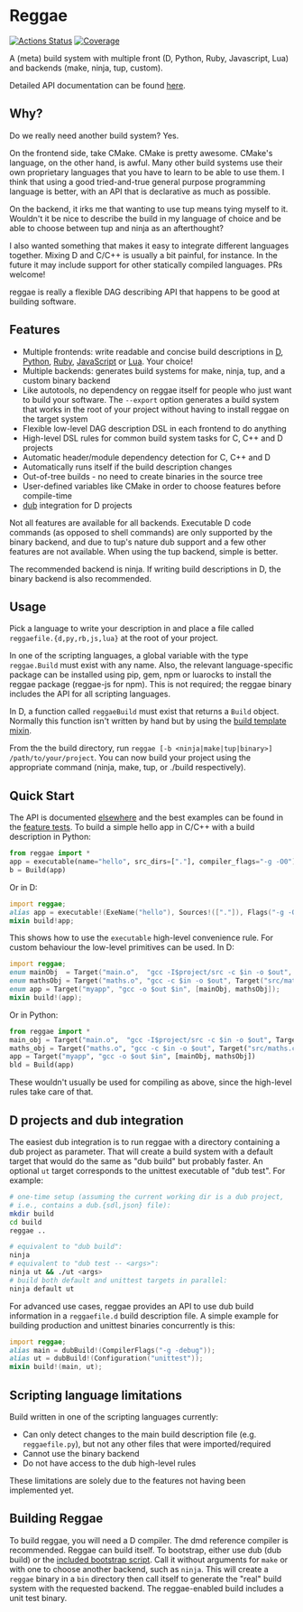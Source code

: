 Reggae
=======
[![Actions Status](https://github.com/atilaneves/reggae/workflows/CI/badge.svg)](https://github.com/atilaneves/reggae/actions)
[![Coverage](https://codecov.io/gh/atilaneves/reggae/branch/master/graph/badge.svg)](https://codecov.io/gh/atilaneves/reggae)

A (meta) build system with multiple front (D, Python, Ruby,
Javascript, Lua) and backends (make, ninja, tup, custom).

Detailed API documentation can be found [here](doc/README.md).

Why?
----

Do we really need another build system? Yes.

On the frontend side, take CMake. CMake is pretty awesome. CMake's
language, on the other hand, is awful.  Many other build systems use
their own proprietary languages that you have to learn to be able to
use them. I think that using a good tried-and-true general purpose
programming language is better, with an API that is declarative as
much as possible.

On the backend, it irks me that wanting to use tup means tying myself
to it. Wouldn't it be nice to describe the build in my language of
choice and be able to choose between tup and ninja as an afterthought?

I also wanted something that makes it easy to integrate different
languages together.  Mixing D and C/C++ is usually a bit painful, for
instance. In the future it may include support for other statically
compiled languages. PRs welcome!

reggae is really a flexible DAG describing API that happens to be good
at building software.

Features
--------
* Multiple frontends: write readable and concise build descriptions in
[D](http://dlang.org/),
[Python](https://github.com/atilaneves/reggae-python),
[Ruby](https://github.com/atilaneves/reggae-ruby),
[JavaScript](https://github.com/atilaneves/reggae-js)
or [Lua](https://github.com/atilaneves/reggae-lua). Your choice!
* Multiple backends: generates build systems for make, ninja, tup, and a custom binary backend
* Like autotools, no dependency on reggae itself for people who just want to build your software.
The `--export` option generates a build system that works in the root of your project without
having to install reggae on the target system
* Flexible low-level DAG description DSL in each frontend to do anything
* High-level DSL rules for common build system tasks for C, C++ and D projects
* Automatic header/module dependency detection for C, C++ and D
* Automatically runs itself if the build description changes
* Out-of-tree builds - no need to create binaries in the source tree
* User-defined variables like CMake in order to choose features before compile-time
* [dub](http://code.dlang.org/about) integration for D projects

Not all features are available for all backends. Executable D code
commands (as opposed to shell commands) are only supported by the
binary backend, and due to tup's nature dub support and a few other
features are not available. When using the tup backend, simple is
better.

The recommended backend is ninja. If writing build descriptions in D,
the binary backend is also recommended.

Usage
-----

Pick a language to write your description in and place a file called
`reggaefile.{d,py,rb,js,lua}` at the root of your project.

In one of the scripting languages, a global variable with the type
`reggae.Build` must exist with any name. Also, the relevant
language-specific package can be installed using pip, gem, npm or
luarocks to install the reggae package (reggae-js for npm). This is
not required; the reggae binary includes the API for all scripting
languages.

In D, a function called `reggaeBuild` must exist that returns a
`Build` object. Normally this function isn't written by hand but by
using the [build template mixin](payload/reggae/build.d).

From the the build directory, run `reggae [-b <ninja|make|tup|binary>]
/path/to/your/project`. You can now build your project using the
appropriate command (ninja, make, tup, or ./build respectively).

Quick Start
---------------------------------

The API is documented [elsewhere](doc/README.md) and the best examples
can be found in the [feature tests](features). To build a simple hello
app in C/C++ with a build description in Python:

```python
from reggae import *
app = executable(name="hello", src_dirs=["."], compiler_flags="-g -O0")
b = Build(app)
```

Or in D:

```d
import reggae;
alias app = executable!(ExeName("hello"), Sources!(["."]), Flags("-g -O"));
mixin build!app;
```

This shows how to use the `executable` high-level convenience rule. For custom behaviour
the low-level primitives can be used. In D:

```d
import reggae;
enum mainObj  = Target("main.o",  "gcc -I$project/src -c $in -o $out", Target("src/main.c"));
enum mathsObj = Target("maths.o", "gcc -c $in -o $out", Target("src/maths.c"));
enum app = Target("myapp", "gcc -o $out $in", [mainObj, mathsObj]);
mixin build!(app);
```

Or in Python:

```python
from reggae import *
main_obj = Target("main.o",  "gcc -I$project/src -c $in -o $out", Target("src/main.c"))
maths_obj = Target("maths.o", "gcc -c $in -o $out", Target("src/maths.c"))
app = Target("myapp", "gcc -o $out $in", [mainObj, mathsObj])
bld = Build(app)
```

These wouldn't usually be used for compiling as above, since the high-level rules take care of that.

D projects and dub integration
---------------

The easiest dub integration is to run reggae with a directory
containing a dub project as parameter. That will create a build system
with a default target that would do the same as "dub build" but probably
faster. An optional `ut` target corresponds to the unittest executable of
"dub test". For example:

```bash
# one-time setup (assuming the current working dir is a dub project,
# i.e., contains a dub.{sdl,json} file):
mkdir build
cd build
reggae ..

# equivalent to "dub build":
ninja
# equivalent to "dub test -- <args>":
ninja ut && ./ut <args>
# build both default and unittest targets in parallel:
ninja default ut
```

For advanced use cases, reggae provides an API to use dub build information
in a `reggaefile.d` build description file. A simple example for building
production and unittest binaries concurrently is this:

```d
import reggae;
alias main = dubBuild!(CompilerFlags("-g -debug"));
alias ut = dubBuild!(Configuration("unittest"));
mixin build!(main, ut);
```

Scripting language limitations
------------------------------
Build written in one of the scripting languages currently:

* Can only detect changes to the main build description file (e.g. `reggaefile.py`),
but not any other files that were imported/required
* Cannot use the binary backend
* Do not have access to the dub high-level rules

These limitations are solely due to the features not having been implemented yet.


Building Reggae
---------------

To build reggae, you will need a D compiler. The dmd reference
compiler is recommended.  Reggae can build itself. To bootstrap,
either use dub (dub build) or the
[included bootstrap script](bootstrap.sh).  Call it without arguments
for `make` or with one to choose another backend, such as
`ninja`. This will create a `reggae` binary in a `bin` directory then
call itself to generate the "real" build system with the requested
backend. The reggae-enabled build includes a unit test binary.

